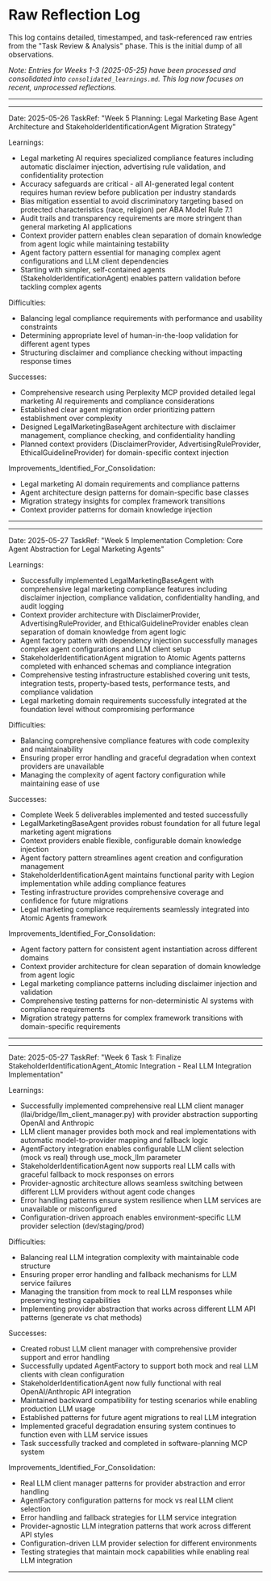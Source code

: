 # Raw Reflection Log

This log contains detailed, timestamped, and task-referenced raw entries from the "Task Review & Analysis" phase. This is the initial dump of all observations.

*Note: Entries for Weeks 1-3 (2025-05-25) have been processed and consolidated into `consolidated_learnings.md`. This log now focuses on recent, unprocessed reflections.*

---

---
Date: 2025-05-26
TaskRef: "Week 5 Planning: Legal Marketing Base Agent Architecture and StakeholderIdentificationAgent Migration Strategy"

Learnings:
- Legal marketing AI requires specialized compliance features including automatic disclaimer injection, advertising rule validation, and confidentiality protection
- Accuracy safeguards are critical - all AI-generated legal content requires human review before publication per industry standards
- Bias mitigation essential to avoid discriminatory targeting based on protected characteristics (race, religion) per ABA Model Rule 7.1
- Audit trails and transparency requirements are more stringent than general marketing AI applications
- Context provider pattern enables clean separation of domain knowledge from agent logic while maintaining testability
- Agent factory pattern essential for managing complex agent configurations and LLM client dependencies
- Starting with simpler, self-contained agents (StakeholderIdentificationAgent) enables pattern validation before tackling complex agents

Difficulties:
- Balancing legal compliance requirements with performance and usability constraints
- Determining appropriate level of human-in-the-loop validation for different agent types
- Structuring disclaimer and compliance checking without impacting response times

Successes:
- Comprehensive research using Perplexity MCP provided detailed legal marketing AI requirements and compliance considerations
- Established clear agent migration order prioritizing pattern establishment over complexity
- Designed LegalMarketingBaseAgent architecture with disclaimer management, compliance checking, and confidentiality handling
- Planned context providers (DisclaimerProvider, AdvertisingRuleProvider, EthicalGuidelineProvider) for domain-specific context injection

Improvements_Identified_For_Consolidation:
- Legal marketing AI domain requirements and compliance patterns
- Agent architecture design patterns for domain-specific base classes
- Migration strategy insights for complex framework transitions
- Context provider patterns for domain knowledge injection
---

---
Date: 2025-05-27
TaskRef: "Week 5 Implementation Completion: Core Agent Abstraction for Legal Marketing Agents"

Learnings:
- Successfully implemented LegalMarketingBaseAgent with comprehensive legal marketing compliance features including disclaimer injection, compliance validation, confidentiality handling, and audit logging
- Context provider architecture with DisclaimerProvider, AdvertisingRuleProvider, and EthicalGuidelineProvider enables clean separation of domain knowledge from agent logic
- Agent factory pattern with dependency injection successfully manages complex agent configurations and LLM client setup
- StakeholderIdentificationAgent migration to Atomic Agents patterns completed with enhanced schemas and compliance integration
- Comprehensive testing infrastructure established covering unit tests, integration tests, property-based tests, performance tests, and compliance validation
- Legal marketing domain requirements successfully integrated at the foundation level without compromising performance

Difficulties:
- Balancing comprehensive compliance features with code complexity and maintainability
- Ensuring proper error handling and graceful degradation when context providers are unavailable
- Managing the complexity of agent factory configuration while maintaining ease of use

Successes:
- Complete Week 5 deliverables implemented and tested successfully
- LegalMarketingBaseAgent provides robust foundation for all future legal marketing agent migrations
- Context providers enable flexible, configurable domain knowledge injection
- Agent factory pattern streamlines agent creation and configuration management
- StakeholderIdentificationAgent maintains functional parity with Legion implementation while adding compliance features
- Testing infrastructure provides comprehensive coverage and confidence for future migrations
- Legal marketing compliance requirements seamlessly integrated into Atomic Agents framework

Improvements_Identified_For_Consolidation:
- Agent factory pattern for consistent agent instantiation across different domains
- Context provider architecture for clean separation of domain knowledge from agent logic
- Legal marketing compliance patterns including disclaimer injection and validation
- Comprehensive testing patterns for non-deterministic AI systems with compliance requirements
- Migration strategy patterns for complex framework transitions with domain-specific requirements
---

---
Date: 2025-05-27
TaskRef: "Week 6 Task 1: Finalize StakeholderIdentificationAgent_Atomic Integration - Real LLM Integration Implementation"

Learnings:
- Successfully implemented comprehensive real LLM client manager (llai/bridge/llm_client_manager.py) with provider abstraction supporting OpenAI and Anthropic
- LLM client manager provides both mock and real implementations with automatic model-to-provider mapping and fallback logic
- AgentFactory integration enables configurable LLM client selection (mock vs real) through use_mock_llm parameter
- StakeholderIdentificationAgent now supports real LLM calls with graceful fallback to mock responses on errors
- Provider-agnostic architecture allows seamless switching between different LLM providers without agent code changes
- Error handling patterns ensure system resilience when LLM services are unavailable or misconfigured
- Configuration-driven approach enables environment-specific LLM provider selection (dev/staging/prod)

Difficulties:
- Balancing real LLM integration complexity with maintainable code structure
- Ensuring proper error handling and fallback mechanisms for LLM service failures
- Managing the transition from mock to real LLM responses while preserving testing capabilities
- Implementing provider abstraction that works across different LLM API patterns (generate vs chat methods)

Successes:
- Created robust LLM client manager with comprehensive provider support and error handling
- Successfully updated AgentFactory to support both mock and real LLM clients with clean configuration
- StakeholderIdentificationAgent now fully functional with real OpenAI/Anthropic API integration
- Maintained backward compatibility for testing scenarios while enabling production LLM usage
- Established patterns for future agent migrations to real LLM integration
- Implemented graceful degradation ensuring system continues to function even with LLM service issues
- Task successfully tracked and completed in software-planning MCP system

Improvements_Identified_For_Consolidation:
- Real LLM client manager patterns for provider abstraction and error handling
- AgentFactory configuration patterns for mock vs real LLM client selection
- Error handling and fallback strategies for LLM service integration
- Provider-agnostic LLM integration patterns that work across different API styles
- Configuration-driven LLM provider selection for different environments
- Testing strategies that maintain mock capabilities while enabling real LLM integration
---

